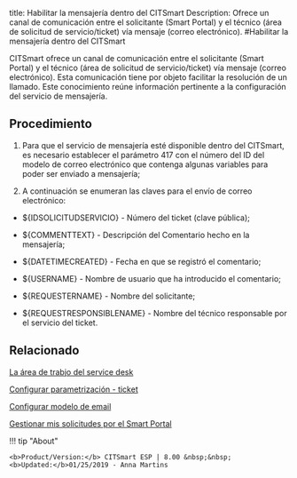 title: Habilitar la mensajería dentro del CITSmart
Description: Ofrece un canal de comunicación entre el solicitante (Smart Portal) y el técnico (área de solicitud de servicio/ticket) vía mensaje (correo electrónico).
#Habilitar la mensajería dentro del CITSmart


CITSmart ofrece un canal de comunicación entre el solicitante (Smart Portal) y
el técnico (área de solicitud de servicio/ticket) vía mensaje (correo
electrónico). Esta comunicación tiene por objeto facilitar la resolución de un
llamado. Este conocimiento reúne información pertinente a la configuración del
servicio de mensajería.

Procedimiento
-----------------

1.  Para que el servicio de mensajería esté disponible dentro del CITSmart, es
    necesario establecer el parámetro 417 con el número del ID del modelo de
    correo electrónico que contenga algunas variables para poder ser enviado a
    mensajería;

2.  A continuación se enumeran las claves para el envío de correo electrónico:

-   \${IDSOLICITUDSERVICIO} - Número del ticket (clave pública);

-   \${COMMENTTEXT} - Descripción del Comentario hecho en la mensajería;

-   \${DATETIMECREATED} - Fecha en que se registró el comentario;

-   \${USERNAME} - Nombre de usuario que ha introducido el comentario;

-   \${REQUESTERNAME} - Nombre del solicitante;

-   \${REQUESTRESPONSIBLENAME} - Nombre del técnico responsable por el servicio
    del ticket.



Relacionado
-------

[La área de trabjo del service desk](/es-es/citsmart-esp-8/processes/tickets/use/desktop-of-service-desk.html)

[Configurar parametrización - ticket](/es-es/citsmart-esp-8/platform-administration/parameters-list/configure-parametrization-ticket.html)

[Configurar modelo de email](/es-es/citsmart-esp-8/platform-administration/email-settings/email-templates-configure-email-template.html)

[Gestionar mis solicitudes por el Smart Portal](/es-es/citsmart-esp-8/processes/portfolio-and-catalog/use/request-through-Smart-Portal.html)


!!! tip "About"

    <b>Product/Version:</b> CITSmart ESP | 8.00 &nbsp;&nbsp;
    <b>Updated:</b>01/25/2019 - Anna Martins
